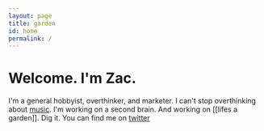 ```yaml
---
layout: page
title: garden
id: home
permalink: /
---
```


# Welcome. I'm Zac.

I'm a general hobbyist, overthinker, and marketer.
I can't stop overthinking about [music](./music).
I'm working on a second brain. And working on [[lifes a garden]]. Dig it.
You can find me on [twitter](https://www.twitter.com/zacattac/)

<style>
  .wrapper {
    max-width: 46em;
  }
</style>
